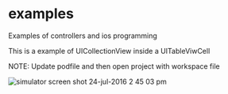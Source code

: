 # examples
Examples of controllers and ios programming 

This is a example of UICollectionView inside a UITableViwCell

NOTE: Update podfile and then open project with workspace file



![simulator screen shot 24-jul-2016 2 45 03 pm](https://cloud.githubusercontent.com/assets/5277297/17083106/710cbb4e-51b2-11e6-8c61-bd2fd40d03b4.png)

